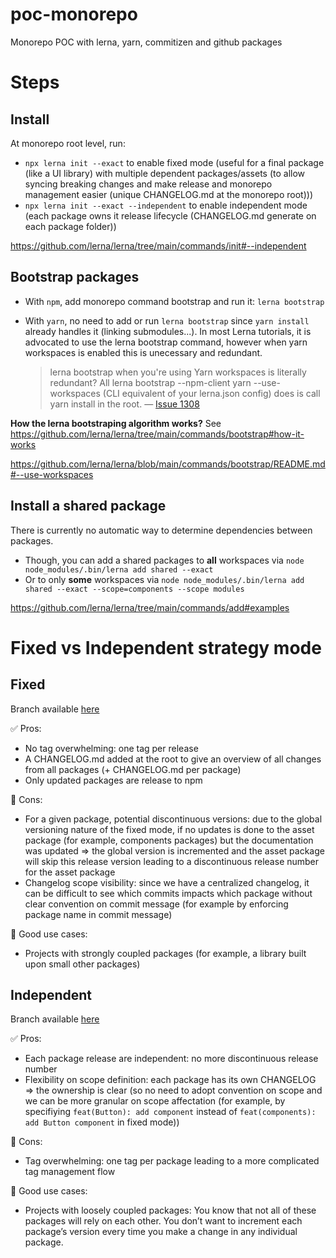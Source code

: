 # poc-monorepo

Monorepo POC with lerna, yarn, commitizen and github packages

# Steps

## Install

At monorepo root level, run:

- `npx lerna init --exact` to enable fixed mode (useful for a final package (like a UI library) with multiple dependent packages/assets (to allow syncing breaking changes and make release and monorepo management easier (unique CHANGELOG.md at the monorepo root)))
- `npx lerna init --exact --independent` to enable independent mode (each package owns it release lifecycle (CHANGELOG.md generate on each package folder))

https://github.com/lerna/lerna/tree/main/commands/init#--independent

## Bootstrap packages

- With `npm`, add monorepo command bootstrap and run it: `lerna bootstrap`

- With `yarn`, no need to add or run `lerna bootstrap` since `yarn install` already handles it (linking submodules...). In most Lerna tutorials, it is advocated to use the lerna bootstrap command, however when yarn workspaces is enabled this is unecessary and redundant.
  > lerna bootstrap when you're using Yarn workspaces is literally redundant? All lerna bootstrap --npm-client yarn --use-workspaces (CLI equivalent of your lerna.json config) does is call yarn install in the root. — [Issue 1308](https://github.com/lerna/lerna/issues/1308#issuecomment-370848535)

**How the lerna bootstraping algorithm works?** See https://github.com/lerna/lerna/tree/main/commands/bootstrap#how-it-works

https://github.com/lerna/lerna/blob/main/commands/bootstrap/README.md#--use-workspaces

## Install a shared package

There is currently no automatic way to determine dependencies between packages.

- Though, you can add a shared packages to **all** workspaces via `node node_modules/.bin/lerna add shared --exact`
- Or to only **some** workspaces via `node node_modules/.bin/lerna add shared --exact --scope=components --scope modules`

https://github.com/lerna/lerna/tree/main/commands/add#examples

# Fixed vs Independent strategy mode

## Fixed

Branch available [here](https://github.com/adbayb/poc-monorepo/tree/fixed)

✅ Pros:

- No tag overwhelming: one tag per release
- A CHANGELOG.md added at the root to give an overview of all changes from all packages (+ CHANGELOG.md per package)
- Only updated packages are release to npm

🛑 Cons:

- For a given package, potential discontinuous versions: due to the global versioning nature of the fixed mode, if no updates is done to the asset package (for example, components packages) but the documentation was updated => the global version is incremented and the asset package will skip this release version leading to a discontinuous release number for the asset package
- Changelog scope visibility: since we have a centralized changelog, it can be difficult to see which commits impacts which package without clear convention on commit message (for example by enforcing package name in commit message)

🎯 Good use cases:

- Projects with strongly coupled packages (for example, a library built upon small other packages)

## Independent

Branch available [here](https://github.com/adbayb/poc-monorepo/tree/independent)

✅ Pros:

- Each package release are independent: no more discontinuous release number
- Flexibility on scope definition: each package has its own CHANGELOG => the ownership is clear (so no need to adopt convention on scope and we can be more granular on scope affectation (for example, by specifiying `feat(Button): add component` instead of `feat(components): add Button component` in fixed mode))

🛑 Cons:

- Tag overwhelming: one tag per package leading to a more complicated tag management flow

🎯 Good use cases:

- Projects with loosely coupled packages:
  You know that not all of these packages will rely on each other. You don’t want to increment each package’s version every time you make a change in any individual package.
